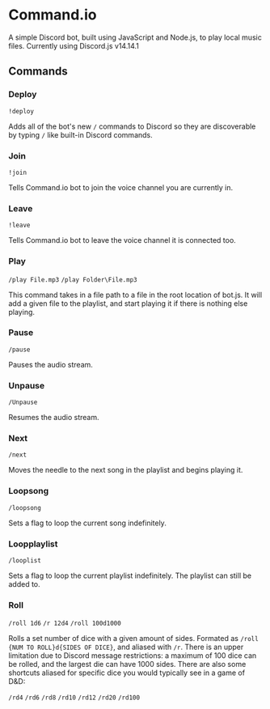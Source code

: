 # Command.io
A simple Discord bot, built using JavaScript and Node.js, to play local music files. Currently using Discord.js v14.14.1

## Commands
### Deploy
`!deploy`

Adds all of the bot's new `/` commands to Discord so they are discoverable by typing `/` like built-in Discord commands.
### Join
`!join`

Tells Command.io bot to join the voice channel you are currently in.
### Leave
`!leave`

Tells Command.io bot to leave the voice channel it is connected too.
### Play
`/play File.mp3`
`/play Folder\File.mp3`

This command takes in a file path to a file in the root location of bot.js. It will add a given file to the playlist, and start playing it if there is nothing else playing.
### Pause
`/pause`

Pauses the audio stream.
### Unpause
`/Unpause`

Resumes the audio stream.
### Next
`/next`

Moves the needle to the next song in the playlist and begins playing it.
### Loopsong
`/loopsong`

Sets a flag to loop the current song indefinitely.
### Loopplaylist
`/looplist`

Sets a flag to loop the current playlist indefinitely. The playlist can still be added to.
### Roll
`/roll 1d6`
`/r 12d4`
`/roll 100d1000`

Rolls a set number of dice with a given amount of sides. Formated as `/roll {NUM TO ROLL}d{SIDES OF DICE}`, and aliased with `/r`.
There is an upper limitation due to Discord message restrictions: a maximum of 100 dice can be rolled, and the largest die can have 1000 sides.
There are also some shortcuts aliased for specific dice you would typically see in a game of D&D:

`/rd4`
`/rd6`
`/rd8`
`/rd10`
`/rd12`
`/rd20`
`/rd100`

